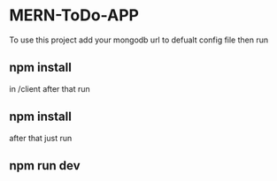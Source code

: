 # MERN-ToDo-APP
To use this project add your mongodb url to defualt config file 
then run 
## npm install 
in /client after that run 
## npm install 
after that just run 
## npm run dev
